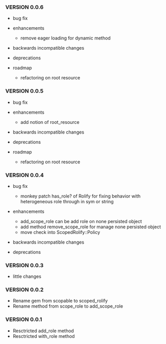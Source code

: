 ### VERSION 0.0.6

* bug fix

* enhancements
  * remove eager loading for dynamic method

* backwards incompatible changes

* deprecations

* roadmap
  * refactoring on root resource 
  
### VERSION 0.0.5

* bug fix

* enhancements
  * add notion of root_resource

* backwards incompatible changes

* deprecations

* roadmap
  * refactoring on root resource 

### VERSION 0.0.4

* bug fix
  * monkey patch has_role? of Rolify for fixing behavior with heterogeneous role through in sym or string

* enhancements
  * add_scope_role can be add role on none persisted object
  * add method remove_scope_role for manage none persisted object
  * move check into ScopedRolify::Policy

* backwards incompatible changes

* deprecations

### VERSION 0.0.3

* little changes

### VERSION 0.0.2

* Rename gem from scopable to scoped_rolify
* Rename method from scope_role to add_scope_role

### VERSION 0.0.1

* Resctricted add_role method
* Resctricted with_role method